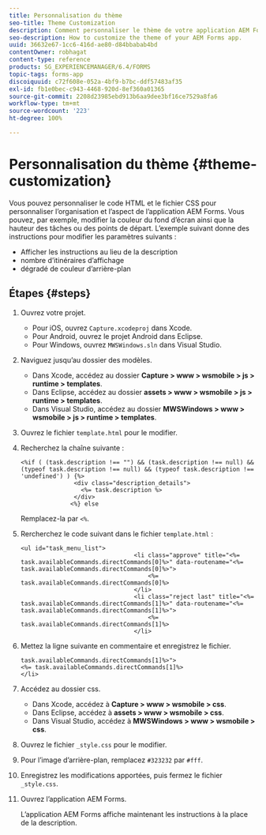 ```yaml
---
title: Personnalisation du thème
seo-title: Theme Customization
description: Comment personnaliser le thème de votre application AEM Forms.
seo-description: How to customize the theme of your AEM Forms app.
uuid: 36632e67-1cc6-416d-ae80-d84bbabab4bd
contentOwner: robhagat
content-type: reference
products: SG_EXPERIENCEMANAGER/6.4/FORMS
topic-tags: forms-app
discoiquuid: c72f608e-052a-4bf9-b7bc-ddf57483af35
exl-id: fb1e0bec-c943-4468-920d-8ef360a01365
source-git-commit: 2208d23985ebd913b6aa9dee3bf16ce7529a8fa6
workflow-type: tm+mt
source-wordcount: '223'
ht-degree: 100%

---
```


# Personnalisation du thème {#theme-customization}

Vous pouvez personnaliser le code HTML et le fichier CSS pour personnaliser l’organisation et l’aspect de l’application AEM Forms. Vous pouvez, par exemple, modifier la couleur du fond d’écran ainsi que la hauteur des tâches ou des points de départ. L’exemple suivant donne des instructions pour modifier les paramètres suivants :

* Afficher les instructions au lieu de la description
* nombre d’itinéraires d’affichage
* dégradé de couleur d’arrière-plan

## Étapes {#steps}

1. Ouvrez votre projet.

   * Pour iOS, ouvrez `Capture.xcodeproj` dans Xcode.
   * Pour Android, ouvrez le projet Android dans Eclipse.
   * Pour Windows, ouvrez `MWSWindows.sln` dans Visual Studio.

1. Naviguez jusqu’au dossier des modèles.

   * Dans Xcode, accédez au dossier **Capture > www > wsmobile > js > runtime > templates**.
   * Dans Eclipse, accédez au dossier **assets > www > wsmobile > js > runtime > templates**.
   * Dans Visual Studio, accédez au dossier **MWSWindows > www > wsmobile > js > runtime > templates**.

1. Ouvrez le fichier `template.html` pour le modifier.
1. Recherchez la chaîne suivante :

   ```
   <%if ( (task.description !== "") && (task.description !== null) && (typeof task.description !== null) && (typeof task.description !== 'undefined') ) {%>
                  <div class="description_details">
                    <%= task.description %>
                  </div>
                 <%} else 
   ```

   Remplacez-la par `<%`.

1. Rercherchez le code suivant dans le fichier `template.html` :

   ```
   <ul id="task_menu_list">
                                   <li class="approve" title="<%= task.availableCommands.directCommands[0]%>" data-routename="<%= task.availableCommands.directCommands[0]%>">
                                       <%= task.availableCommands.directCommands[0]%>
                                   </li>
                                   <li class="reject last" title="<%= task.availableCommands.directCommands[1]%>" data-routename="<%= task.availableCommands.directCommands[1]%>">
                                       <%= task.availableCommands.directCommands[1]%>
                                   </li>
   ```

1. Mettez la ligne suivante en commentaire et enregistrez le fichier.

   ```
   task.availableCommands.directCommands[1]%>">
   <%= task.availableCommands.directCommands[1]%>
   </li>
   ```

1. Accédez au dossier css.

   * Dans Xcode, accédez à **Capture > www > wsmobile > css**.
   * Dans Eclipse, accédez à **assets > www > wsmobile > css**.
   * Dans Visual Studio, accédez à **MWSWindows > www > wsmobile > css**.

1. Ouvrez le fichier `_style.css` pour le modifier.
1. Pour l’image d’arrière-plan, remplacez `#323232` par `#fff`.
1. Enregistrez les modifications apportées, puis fermez le fichier `_style.css`.
1. Ouvrez l’application AEM Forms.

   L’application AEM Forms affiche maintenant les instructions à la place de la description.
